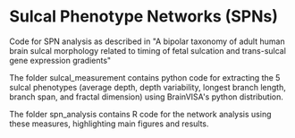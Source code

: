 # Sulcal Phenotype Networks (SPNs)
Code for SPN analysis as described in "A bipolar taxonomy of adult human brain sulcal morphology related to timing of fetal sulcation and trans-sulcal gene expression gradients"

The folder sulcal_measurement contains python code for extracting the 5 sulcal phenotypes (average depth, depth variability, longest branch length, branch span, and fractal dimension)
using BrainVISA's python distribution.

The folder spn_analysis contains R code for the network analysis using these measures, highlighting main figures and results.
